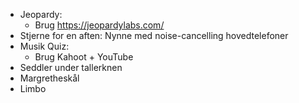 - Jeopardy: 
	- Brug https://jeopardylabs.com/
- Stjerne for en aften: Nynne med noise-cancelling hovedtelefoner
- Musik Quiz: 
	- Brug Kahoot  + YouTube
- Seddler under tallerknen
- Margretheskål
- Limbo


